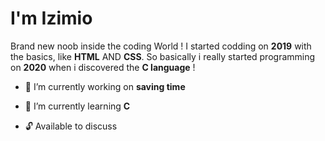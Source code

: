 I'm Izimio
=

Brand new noob inside the coding World ! I started codding on __2019__ with the basics, like __HTML__ AND __CSS__.
So basically i really started programming on __2020__ when i discovered the __C language__ ! 
  

 * 🔭 I’m currently working on  __saving time__
   
    
 * 🎈 I’m currently learning  __C__ 

 * 🔓 Available to discuss 
 
